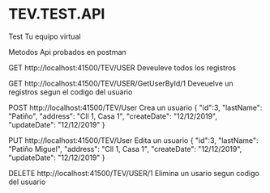 # TEV.TEST.API
Test Tu equipo virtual


Metodos Api probados en postman

GET
http://localhost:41500/TEV/USER
Deveuleve todos los registros 

GET
http://localhost:41500/TEV/USER/GetUserById/1
Deveuelve un registros segun el codigo del usuario

POST
http://localhost:41500/TEV/User
Crea un usuario
{
   "id":3,
   "lastName": "Patiño",
   "address": "Cll 1, Casa 1",
   "createDate": "12/12/2019",
   "updateDate": "12/12/2019"
}

PUT
http://localhost:41500/TEV/User
Edita un usuario
{
   "id":3,
   "lastName": "Patiño Miguel",
   "address": "Cll 1, Casa 1",
   "createDate": "12/12/2019",
   "updateDate": "12/12/2019"
}

DELETE
http://localhost:41500/TEV/USER/1
Elimina un usario segun codigo del usuario
